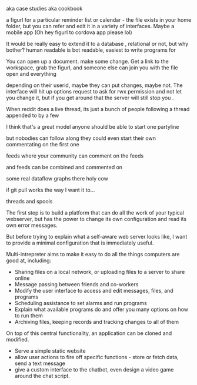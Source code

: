 aka case studies aka cookbook

a figurl for a particular reminder list or calendar - the file exists in your home folder, but you can refer and edit it in a variety of interfaces. Maybe a mobile app
(Oh hey figurl to cordova app please lol)

It would be really easy to extend it to a database , relational or not, but why bother?
human readable is bot readable, easiest to write programs for

You can open up a document. make some change. Get a link to the workspace, grab the figurl, and someone else can join you with the file open and everything

depending on their userid, maybe they can put changes, maybe not. The interface will hit up options request to ask for rwx permission and not let you change it, but if you get around that the server will still stop you .  

When reddit does a live thread, its just a bunch of people following a thread appended to by a few

I think that's a great model
anyone should be able to start one
partyline

but nobodies can follow along
they could even start their own commentating on the first one

feeds where your community can comment on the feeds

and feeds can be combined and commented on

some real dataflow graphs there holy cow

if git pull works the way I want it to...

threads and spools

The first step is to build a platform that can do all the work of your typical webserver, but has the power to change its own configuration and read its own error messages.

But before trying to explain what a self-aware web server looks like, I want to provide a minimal configuration that is immediately useful.

Multi-intrepreter aims to make it easy to do all the things computers are good at, including:
- Sharing files on a local network, or uploading files to a server to share online
- Message passing between friends and co-workers
- Modify the user interface to access and edit messages, files, and programs
- Scheduling assistance to set alarms and run programs
- Explain what available programs do and offer you many options on how to run them
- Archiving files, keeping records and tracking changes to all of them

On top of this central functionality, an application can be cloned and modified. 
- Serve a simple static website
- allow user actions to fire off specific functions - store or fetch data, send a text message
- give a custom interface to the chatbot, even design a video game around the chat script.
